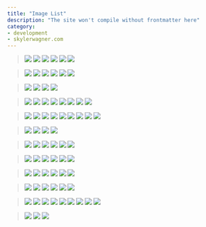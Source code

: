```yaml
---
title: "Image List"
description: "The site won't compile without frontmatter here"
category:
- development
- skylerwagner.com
---
```


> ![](/images/Cyphr%20Secure%20Messaging/1-Cyphr-Conversations.png)
> ![](/images/Cyphr%20Secure%20Messaging/2-Cyphr-ConversationsSelected.png)
> ![](/images/Cyphr%20Secure%20Messaging/3-Cyphr-SetupPassphrase.png)
> ![](/images/Cyphr%20Secure%20Messaging/4-Cyphr-InConversation.png)
> ![](/images/Cyphr%20Secure%20Messaging/5-Cyphr-Attachments.png)
> ![](/images/Cyphr%20Secure%20Messaging/6-Cyphr-NewMessage.png)

> ![](/images/Cyphr%20Secure%20Messaging/1-Cyphr-VisualDesign.png)
> ![](/images/Cyphr%20Secure%20Messaging/2-Cyphr-VisualDesign.png)
> ![](/images/Cyphr%20Secure%20Messaging/3-Cyphr-VisualDesign.png)
> ![](/images/Cyphr%20Secure%20Messaging/4-Cyphr-VisualDesign.png)
> ![](/images/Cyphr%20Secure%20Messaging/5-Cyphr-VisualDesign.png)
> ![](/images/Cyphr%20Secure%20Messaging/6-Cyphr-VisualDesign.png)

> ![](/images/Cyphr%20Secure%20Messaging/Pg1.jpg)
> ![](/images/Cyphr%20Secure%20Messaging/Pg2.jpg)
> ![](/images/Cyphr%20Secure%20Messaging/Pg3.jpg)
> ![](/images/Cyphr%20Secure%20Messaging/Pg4.jpg)

> ![](/images/Fisheries%20Supply%20UX/FIS-UX-Docs-1.png)
> ![](/images/Fisheries%20Supply%20UX/FIS-UX-Docs-2.png)
> ![](/images/Fisheries%20Supply%20UX/FIS-UX-Docs-3.png)
> ![](/images/Fisheries%20Supply%20UX/FIS-UX-Docs-4.png)
> ![](/images/Fisheries%20Supply%20UX/FIS-UX-Docs-5.png)
> ![](/images/Fisheries%20Supply%20UX/FIS-UX-Docs-6.png)
> ![](/images/Fisheries%20Supply%20UX/FIS-UX-Docs-7.png)
> ![](/images/Fisheries%20Supply%20UX/FIS-UX-Docs-8.png)

> ![](/images/Fisheries%20Supply%20UX/FIS-UX-Wires-1.png)
> ![](/images/Fisheries%20Supply%20UX/FIS-UX-Wires-2.png)
> ![](/images/Fisheries%20Supply%20UX/FIS-UX-Wires-3.png)
> ![](/images/Fisheries%20Supply%20UX/FIS-UX-Wires-4.png)
> ![](/images/Fisheries%20Supply%20UX/FIS-UX-Wires-5.png)
> ![](/images/Fisheries%20Supply%20UX/FIS-UX-Wires-6.png)
> ![](/images/Fisheries%20Supply%20UX/FIS-UX-Wires-7.png)
> ![](/images/Fisheries%20Supply%20UX/FIS-UX-Wires-8.png)
> ![](/images/Fisheries%20Supply%20UX/FIS-UX-Wires-9.png)

> ![](/images/Idea%20to%20Designed%20Feature/popover1.png)
> ![](/images/Idea%20to%20Designed%20Feature/popover2.png)
> ![](/images/Idea%20to%20Designed%20Feature/popover3.png)
> ![](/images/Idea%20to%20Designed%20Feature/popover4.png)

> ![](/images/Idea%20to%20Designed%20Feature/view1.png)
> ![](/images/Idea%20to%20Designed%20Feature/view2.png)
> ![](/images/Idea%20to%20Designed%20Feature/view3.png)
> ![](/images/Idea%20to%20Designed%20Feature/view4.png)
> ![](/images/Idea%20to%20Designed%20Feature/view5.png)
> ![](/images/Idea%20to%20Designed%20Feature/view6.png)

> ![](/images/Transpose/1%20-%20Card%20View.png)
> ![](/images/Transpose/2%20-%20Kanban%201.png)
> ![](/images/Transpose/3%20-%20Kanban%202.png)
> ![](/images/Transpose/4%20-%20Table%20View.png)
> ![](/images/Transpose/5%20-%20All%20Hover%20States.png)
> ![](/images/Transpose/6%20-%20Dashboard.png)

> ![](/images/VyprVPN/1-Vypr-iOS-Wires/1-Connect.png)
> ![](/images/VyprVPN/1-Vypr-iOS-Wires/2-ReleaseToConnect.png)
> ![](/images/VyprVPN/1-Vypr-iOS-Wires/3-Connecting.png)
> ![](/images/VyprVPN/1-Vypr-iOS-Wires/4-Connected.png)
> ![](/images/VyprVPN/1-Vypr-iOS-Wires/5-DragServerSelect.png)
> ![](/images/VyprVPN/1-Vypr-iOS-Wires/6-SelectServer.png)

> ![](/images/VyprVPN/2-VypriOS-VisualDesign/1-Vypr-iOS-VisualDesign.png)
> ![](/images/VyprVPN/2-VypriOS-VisualDesign/2-Vypr-iOS-VisualDesign.png)
> ![](/images/VyprVPN/2-VypriOS-VisualDesign/3-Vypr-iOS-VisualDesign.png)
> ![](/images/VyprVPN/2-VypriOS-VisualDesign/4-Vypr-iOS-VisualDesign.png)
> ![](/images/VyprVPN/2-VypriOS-VisualDesign/5-Vypr-iOS-VisualDesign.png)
> ![](/images/VyprVPN/2-VypriOS-VisualDesign/6-Vypr-iOS-VisualDesign.png)

> ![](/images/VyprVPN/3-Vypr-Andoid-VisualDesign/1-Vypr-Andoid-VisualDesign.png)
> ![](/images/VyprVPN/3-Vypr-Andoid-VisualDesign/2-Vypr-Andoid-VisualDesign.png)
> ![](/images/VyprVPN/3-Vypr-Andoid-VisualDesign/3-Vypr-Andoid-VisualDesign.png)
> ![](/images/VyprVPN/3-Vypr-Andoid-VisualDesign/4-Vypr-Andoid-VisualDesign.png)
> ![](/images/VyprVPN/3-Vypr-Andoid-VisualDesign/5-Vypr-Andoid-VisualDesign.png)
> ![](/images/VyprVPN/3-Vypr-Andoid-VisualDesign/6-Vypr-Andoid-VisualDesign.png)
> ![](/images/VyprVPN/3-Vypr-Andoid-VisualDesign/7-Vypr-Andoid-VisualDesign.png)
> ![](/images/VyprVPN/3-Vypr-Andoid-VisualDesign/8-Vypr-Andoid-VisualDesign.png)
> ![](/images/VyprVPN/3-Vypr-Andoid-VisualDesign/9-Vypr-Andoid-VisualDesign.png)

> ![](/images/VyprVPN/4-Vypr-Desktop/1-Vypr-Mac-VisualDesign.png)
> ![](/images/VyprVPN/4-Vypr-Desktop/2-Vypr-Mac-VisualDesign.png)
> ![](/images/VyprVPN/4-Vypr-Desktop/3-Vypr-Win-VisualDesign.png)
